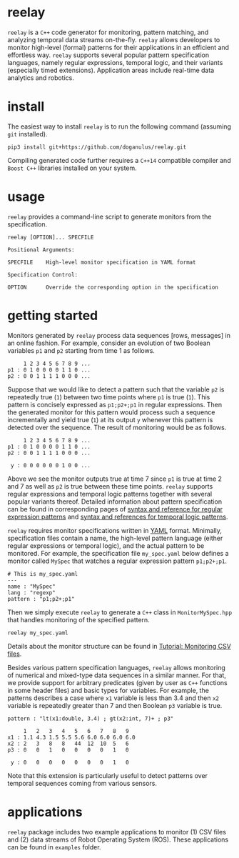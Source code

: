 # reelay

`reelay` is a `C++` code generator for monitoring, pattern matching, and analyzing temporal data streams on-the-fly. `reelay` allows developers to monitor high-level (formal) patterns for their applications in an efficient and effortless way. `reelay` supports several popular pattern specification languages, namely regular expressions, temporal logic, and their variants (especially timed extensions). Application areas include real-time data analytics and robotics.

# install

<!-- `reelay` requires `python3`, `antlr4-python3-runtime`, and `pyyaml` for code generation. -->

The easiest way to install `reelay` is to run the following command (assuming `git` installed). 

    pip3 install git+https://github.com/doganulus/reelay.git

Compiling generated code further requires a `C++14` compatible compiler and `Boost C++` libraries installed on your system.

# usage

`reelay` provides a command-line script to generate monitors from the specification. 

    reelay [OPTION]... SPECFILE

    Positional Arguments:
     
    SPECFILE    High-level monitor specification in YAML format
     
    Specification Control:
     
    OPTION      Override the corresponding option in the specification
     

<!-- 



  -->


# getting started

Monitors generated by `reelay` process data sequences [rows, messages] in an online fashion. For example, consider an evolution of two Boolean variables `p1` and `p2` starting from time 1 as follows. 

         1 2 3 4 5 6 7 8 9 ...
    p1 : 0 1 0 0 0 0 1 1 0 ...
    p2 : 0 0 1 1 1 1 0 0 0 ...

Suppose that we would like to detect a pattern such that the variable `p2` is repeatedly true (`1`) between two time points where `p1` is true (`1`). This pattern is concisely expressed as `p1;p2+;p1` in regular expressions. Then the generated monitor for this pattern would process such a sequence incrementally and yield true (`1`) at its output `y` whenever this pattern is detected over the sequence. The result of monitoring would be as follows.

         1 2 3 4 5 6 7 8 9 ...
    p1 : 0 1 0 0 0 0 1 1 0 ...
    p2 : 0 0 1 1 1 1 0 0 0 ...

     y : 0 0 0 0 0 0 1 0 0 ...

Above we see the monitor outputs true at time 7 since `p1` is true at time 2 and 7 as well as `p2` is true between these time points. `reelay` supports regular expressions and temporal logic patterns together with several popular variants thereof. Detailed information about pattern specification can be found in corresponding pages of [syntax and reference for regular expression patterns](https://github.com/doganulus/reelay/blob/master/docs/regexp.md) and [syntax and references for temporal logic patterns](https://github.com/doganulus/reelay/blob/master/docs/temporal.md).

`reelay` requires monitor specifications written in [YAML](https://en.wikipedia.org/wiki/YAML) format. Minimally, specification files contain a name, the high-level pattern language (either regular expressions or temporal logic), and the actual pattern to be monitored. For example, the specification file `my_spec.yaml` below defines a monitor called `MySpec` that watches a regular expression pattern `p1;p2+;p1`.

     
    # This is my_spec.yaml  
    ---
    name : "MySpec"
    lang : "regexp"
    pattern : "p1;p2+;p1"

Then we simply execute `reelay` to generate a `C++` class in `MonitorMySpec.hpp` that handles monitoring of the specified pattern. 

    reelay my_spec.yaml

Details about the monitor structure can be found in [Tutorial: Monitoring CSV files](https://github.com/doganulus/reelay/blob/master/docs/csvmonitor.md).

Besides various pattern specification languages, `reelay` allows monitoring of numerical and mixed-type data sequences in a similar manner. For that, we provide support for arbitrary predicates (given by user as `C++` functions in some header files) and basic types for variables. For example, the patterns describes a case where `x1` variable is less than 3.4 and then `x2` variable is repeatedly greater than 7 and then Boolean `p3` variable is true. 

    pattern : "lt(x1:double, 3.4) ; gt(x2:int, 7)+ ; p3"

         1   2   3   4   5   6   7   8   9 
    x1 : 1.1 4.3 1.5 5.5 5.6 6.0 6.0 6.0 6.0
    x2 : 2   3   8   8   44  12  10  5   6
    p3 : 0   0   1   0   0   0   0   1   0 

     y : 0   0   0   0   0   0   0   1   0
 
Note that this extension is particularly useful to detect patterns over temporal sequences coming from various sensors.

# applications

`reelay` package includes two example applications to monitor (1) CSV files and (2) data streams of Robot Operating System (ROS). These applications can be found in `examples` folder.













